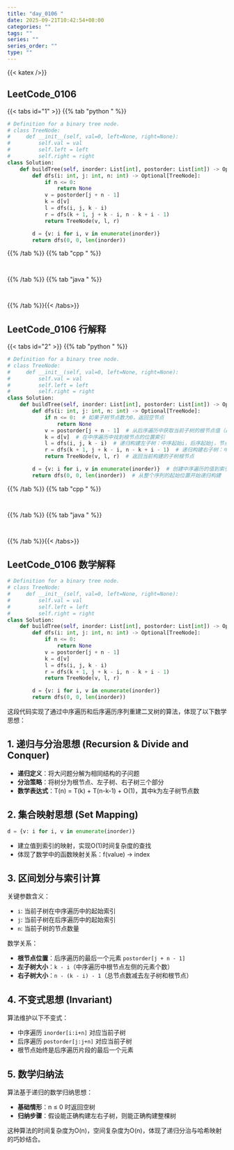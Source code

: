 ```yaml
---
title: "day_0106 "
date: 2025-09-21T10:42:54+08:00
categories: ""
tags: ""
series: ""
series_order: ""
type: ""
---
```


{{< katex />}}


## LeetCode_0106 

{{< tabs id="1" >}}
{{% tab "python " %}}

```python 
# Definition for a binary tree node.
# class TreeNode:
#     def __init__(self, val=0, left=None, right=None):
#         self.val = val
#         self.left = left
#         self.right = right
class Solution:
    def buildTree(self, inorder: List[int], postorder: List[int]) -> Optional[TreeNode]:
        def dfs(i: int, j: int, n: int) -> Optional[TreeNode]:
            if n <= 0:
                return None
            v = postorder[j + n - 1]
            k = d[v]
            l = dfs(i, j, k - i)
            r = dfs(k + 1, j + k - i, n - k + i - 1)
            return TreeNode(v, l, r)

        d = {v: i for i, v in enumerate(inorder)}
        return dfs(0, 0, len(inorder)) 
```

{{% /tab %}}
{{% tab "cpp " %}}

```cpp 
 
```

{{% /tab %}}
{{% tab "java " %}}

```java 
 
```

{{% /tab %}}{{< /tabs>}}

## LeetCode_0106  行解释

{{< tabs id="2" >}}
{{% tab "python " %}}

```python
# Definition for a binary tree node.
# class TreeNode:
#     def __init__(self, val=0, left=None, right=None):
#         self.val = val
#         self.left = left
#         self.right = right
class Solution:
    def buildTree(self, inorder: List[int], postorder: List[int]) -> Optional[TreeNode]:
        def dfs(i: int, j: int, n: int) -> Optional[TreeNode]:
            if n <= 0:  # 如果子树节点数为0，返回空节点
                return None
            v = postorder[j + n - 1]  # 从后序遍历中获取当前子树的根节点值（最后一个元素）
            k = d[v]  # 在中序遍历中找到根节点的位置索引
            l = dfs(i, j, k - i)  # 递归构建左子树：中序起始i，后序起始j，节点数k-i
            r = dfs(k + 1, j + k - i, n - k + i - 1)  # 递归构建右子树：中序起始k+1，后序起始j+k-i，节点数n-k+i-1
            return TreeNode(v, l, r)  # 返回当前构建的子树根节点

        d = {v: i for i, v in enumerate(inorder)}  # 创建中序遍历的值到索引的映射字典
        return dfs(0, 0, len(inorder))  # 从整个序列的起始位置开始递归构建
```

{{% /tab %}}
{{% tab "cpp " %}}

```cpp 
 
```

{{% /tab %}}
{{% tab "java " %}}

```java 
 
```

{{% /tab %}}{{< /tabs>}}

## LeetCode_0106  数学解释

```python 
# Definition for a binary tree node.
# class TreeNode:
#     def __init__(self, val=0, left=None, right=None):
#         self.val = val
#         self.left = left
#         self.right = right
class Solution:
    def buildTree(self, inorder: List[int], postorder: List[int]) -> Optional[TreeNode]:
        def dfs(i: int, j: int, n: int) -> Optional[TreeNode]:
            if n <= 0:
                return None
            v = postorder[j + n - 1]
            k = d[v]
            l = dfs(i, j, k - i)
            r = dfs(k + 1, j + k - i, n - k + i - 1)
            return TreeNode(v, l, r)

        d = {v: i for i, v in enumerate(inorder)}
        return dfs(0, 0, len(inorder)) 
```


这段代码实现了通过中序遍历和后序遍历序列重建二叉树的算法，体现了以下数学思想：

## 1. 递归与分治思想 (Recursion & Divide and Conquer)
- **递归定义**：将大问题分解为相同结构的子问题
- **分治策略**：将树分为根节点、左子树、右子树三个部分
- **数学表达式**：T(n) = T(k) + T(n-k-1) + O(1)，其中k为左子树节点数

## 2. 集合映射思想 (Set Mapping)
```python
d = {v: i for i, v in enumerate(inorder)}
```
- 建立值到索引的映射，实现O(1)时间复杂度的查找
- 体现了数学中的函数映射关系：f(value) → index

## 3. 区间划分与索引计算
关键参数含义：
- `i`: 当前子树在中序遍历中的起始索引
- `j`: 当前子树在后序遍历中的起始索引  
- `n`: 当前子树的节点数量

数学关系：
- **根节点位置**：后序遍历的最后一个元素 `postorder[j + n - 1]`
- **左子树大小**：`k - i`（中序遍历中根节点左侧的元素个数）
- **右子树大小**：`n - (k - i) - 1`（总节点数减去左子树和根节点）

## 4. 不变式思想 (Invariant)
算法维护以下不变式：
- 中序遍历 `inorder[i:i+n]` 对应当前子树
- 后序遍历 `postorder[j:j+n]` 对应当前子树
- 根节点始终是后序遍历片段的最后一个元素

## 5. 数学归纳法
算法基于递归的数学归纳思想：
- **基础情形**：n ≤ 0 时返回空树
- **归纳步骤**：假设能正确构建左右子树，则能正确构建整棵树

这种算法的时间复杂度为O(n)，空间复杂度为O(n)，体现了递归分治与哈希映射的巧妙结合。


